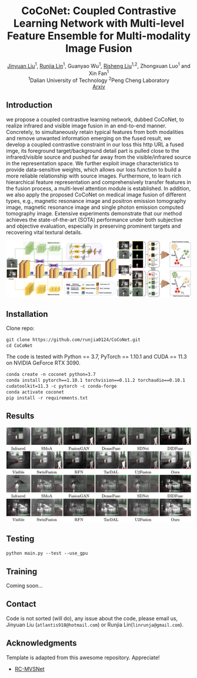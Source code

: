 

<div align="center">
  <h1 align="center">CoCoNet: Coupled Contrastive Learning Network with Multi-level Feature Ensemble for Multi-modality Image Fusion</h1>

  <p align="center">
    <a href="https://github.com/JinyuanLiu-CV">Jinyuan Liu</a><sup>1</sup>,
	<a href=https://github.com/runjia0124/ target=_blank rel=noopener>Runjia Lin</a><sup>1</sup>, 
    Guanyao Wu<sup>1</sup>, 
    <a href=https://rsliu.tech/ target=_blank rel=noopener>Risheng Liu</a><sup>1,2</sup>,
    Zhongxuan Luo<sup>1</sup> and 
    Xin Fan<sup>1</sup>
    </sup>
      <br>
      <sup>1</sup>Dalian University of Technology
      <sup>2</sup>Peng Cheng Laboratory
    <br />
    <a href="https://arxiv.org/abs/2211.10960">Arxiv</a> 

  </p>
</div>

## Introduction

we propose a coupled contrastive learning network, dubbed CoCoNet, to realize infrared and visible image fusion in an end-to-end manner. Concretely, to simultaneously retain typical features from both modalities and remove unwanted information emerging on the fused result, we develop a coupled contrastive constraint in our loss this http URL a fused imge, its foreground target/background detail part is pulled close to the infrared/visible source and pushed far away from the visible/infrared source in the representation space. We further exploit image characteristics to provide data-sensitive weights, which allows our loss function to build a more reliable relationship with source images. Furthermore, to learn rich hierarchical feature representation and comprehensively transfer features in the fusion process, a multi-level attention module is established. In addition, we also apply the proposed CoCoNet on medical image fusion of different types, e.g., magnetic resonance image and positron emission tomography image, magnetic resonance image and single photon emission computed tomography image. Extensive experiments demonstrate that our method achieves the state-of-the-art (SOTA) performance under both subjective and objective evaluation, especially in preserving prominent targets and recovering vital textural details.

![](demo/pipeline.png)

## Installation

Clone repo:
```
git clone https://github.com/runjia0124/CoCoNet.git
cd CoCoNet
```

The code is tested with Python == 3.7, PyTorch == 1.10.1 and CUDA == 11.3 on NVIDIA GeForce RTX 3090. 
```
conda create -n coconet python=3.7
conda install pytorch==1.10.1 torchvision==0.11.2 torchaudio==0.10.1 cudatoolkit=11.3 -c pytorch -c conda-forge
conda activate coconet
pip install -r requirements.txt
```

## Results
![](demo/visual.png)

## Testing
`python main.py --test --use_gpu`

## Training
Coming soon...


## Contact
Code is not sorted (will do), any issue about the code, please email us, 
Jinyuan Liu (`atlantis918@hotmail.com`) or Runjia Lin(`linrunja@gmail.com`).

## Acknowledgments

Template is adapted from this awesome repository. Appreciate!

* [RC-MVSNet](https://github.com/Boese0601/RC-MVSNet)
